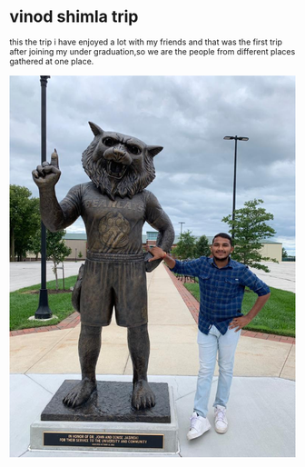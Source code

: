 # vinod shimla trip

this the trip i have enjoyed a lot with my friends and that was the first trip after joining my under graduation,so we are the people from different places gathered at one place.<br><br>
![Myprofile](vinod.jpeg)